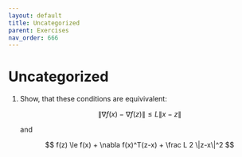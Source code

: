 ```yaml
---
layout: default
title: Uncategorized
parent: Exercises
nav_order: 666
---
```


# Uncategorized

1. Show, that these conditions are equivivalent:
    
    $$
     \|\nabla f(x) - \nabla f(z) \| \le L \|x-z\| 
    $$
    
    and
    
    $$
    f(z) \le f(x) + \nabla f(x)^T(z-x) + \frac L 2 \|z-x\|^2
    $$